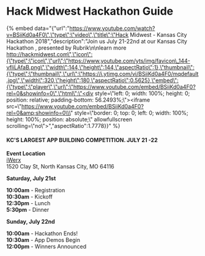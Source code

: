 # Hack Midwest Hackathon Guide

{% embed data="{\"url\":\"https://www.youtube.com/watch?v=BSiiKd0a4F0\",\"type\":\"video\",\"title\":\"Hack Midwest - Kansas City Hackathon 2018\",\"description\":\"Join us July 21-22nd at our Kansas City Hackathon , presented by Rubrik\\n\\nlearn more  http://hackmidwest.com\",\"icon\":{\"type\":\"icon\",\"url\":\"https://www.youtube.com/yts/img/favicon\_144-vfliLAfaB.png\",\"width\":144,\"height\":144,\"aspectRatio\":1},\"thumbnail\":{\"type\":\"thumbnail\",\"url\":\"https://i.ytimg.com/vi/BSiiKd0a4F0/mqdefault.jpg\",\"width\":320,\"height\":180,\"aspectRatio\":0.5625},\"embed\":{\"type\":\"player\",\"url\":\"https://www.youtube.com/embed/BSiiKd0a4F0?rel=0&showinfo=0\",\"html\":\"<div style=\\\"left: 0; width: 100%; height: 0; position: relative; padding-bottom: 56.2493%;\\\"><iframe src=\\\"https://www.youtube.com/embed/BSiiKd0a4F0?rel=0&amp;showinfo=0\\\" style=\\\"border: 0; top: 0; left: 0; width: 100%; height: 100%; position: absolute;\\\" allowfullscreen scrolling=\\\"no\\\"></iframe></div>\",\"aspectRatio\":1.7778}}" %}

#### **KC'S LARGEST APP BUILDING COMPETITION.  JULY 21 -22**

**Event Location**  
[iWerx](http://iwerx.org/)  
1520 Clay St, North Kansas City, MO 64116

**Saturday, July 21st**

**10:00am** - Registration   
**10:30am** - Kickoff   
**12:30pm** - Lunch   
**5:30pm** - Dinner

**Sunday, July 22nd**

**10:00am** - Hackathon Ends!   
**10:30am** - App Demos Begin   
**12:00pm** - Winners Announced


